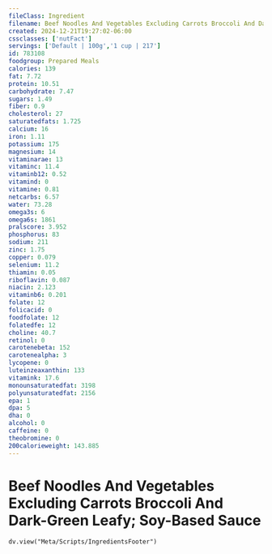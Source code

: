 ```yaml
---
fileClass: Ingredient
filename: Beef Noodles And Vegetables Excluding Carrots Broccoli And Dark-Green Leafy; Soy-Based Sauce
created: 2024-12-21T19:27:02-06:00
cssclasses: ['nutFact']
servings: ['Default | 100g','1 cup | 217']
id: 783108
foodgroup: Prepared Meals
calories: 139
fat: 7.72
protein: 10.51
carbohydrate: 7.47
sugars: 1.49
fiber: 0.9
cholesterol: 27
saturatedfats: 1.725
calcium: 16
iron: 1.11
potassium: 175
magnesium: 14
vitaminarae: 13
vitaminc: 11.4
vitaminb12: 0.52
vitamind: 0
vitamine: 0.81
netcarbs: 6.57
water: 73.28
omega3s: 6
omega6s: 1861
pralscore: 3.952
phosphorus: 83
sodium: 211
zinc: 1.75
copper: 0.079
selenium: 11.2
thiamin: 0.05
riboflavin: 0.087
niacin: 2.123
vitaminb6: 0.201
folate: 12
folicacid: 0
foodfolate: 12
folatedfe: 12
choline: 40.7
retinol: 0
carotenebeta: 152
carotenealpha: 3
lycopene: 0
luteinzeaxanthin: 133
vitamink: 17.6
monounsaturatedfat: 3198
polyunsaturatedfat: 2156
epa: 1
dpa: 5
dha: 0
alcohol: 0
caffeine: 0
theobromine: 0
200calorieweight: 143.885
---
```


# Beef Noodles And Vegetables Excluding Carrots Broccoli And Dark-Green Leafy; Soy-Based Sauce

```dataviewjs
dv.view("Meta/Scripts/IngredientsFooter")
```
